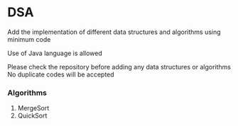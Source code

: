 # DSA
Add the implementation of different data structures and algorithms using minimum code

Use of Java language is allowed


Please check the repository before adding any data structures or algorithms
No duplicate codes will be accepted

### Algorithms
1) MergeSort
2) QuickSort